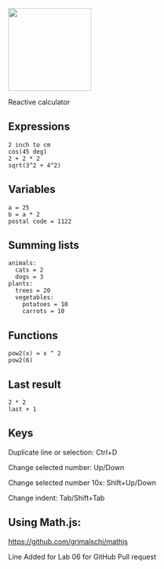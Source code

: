 <img src="logo.png" width="169px">

Reactive calculator

## Expressions

```
2 inch to cm
cos(45 deg)
2 + 2 * 2
sqrt(3^2 + 4^2)
```

## Variables

```
a = 25
b = a * 2
postal code = 1122
```

## Summing lists

```
animals:
  cats = 2
  dogs = 3
plants:
  trees = 20
  vegetables:
    potatoes = 10
    carrots = 10
```

## Functions

```
pow2(x) = x ^ 2
pow2(6)
```

## Last result

```
2 * 2
last + 1
```

## Keys

Duplicate line or selection: Ctrl+D

Change selected number: Up/Down

Change selected number 10x: Shift+Up/Down

Change indent: Tab/Shift+Tab

## Using Math.js:

https://github.com/grimalschi/mathjs

Line Added for Lab 06 for GitHub Pull request
